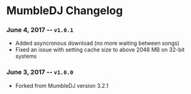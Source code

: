 MumbleDJ Changelog
==================

### June 4, 2017 -- `v1.0.1`
* Added asyncronous download (no more waiting between songs)
* Fixed an issue with setting cache size to above 2048 MB on 32-bit systems
### June 3, 2017 -- `v1.0.0`
* Forked from MumbleDJ version 3.2.1
